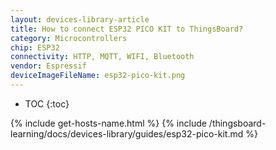 ```yaml
---
layout: devices-library-article
title: How to connect ESP32 PICO KIT to ThingsBoard?
category: Microcontrollers
chip: ESP32
connectivity: HTTP, MQTT, WIFI, Bluetooth
vendor: Espressif
deviceImageFileName: esp32-pico-kit.png
---
```


* TOC
{:toc}

{% include get-hosts-name.html %}
{% include /thingsboard-learning/docs/devices-library/guides/esp32-pico-kit.md %}
